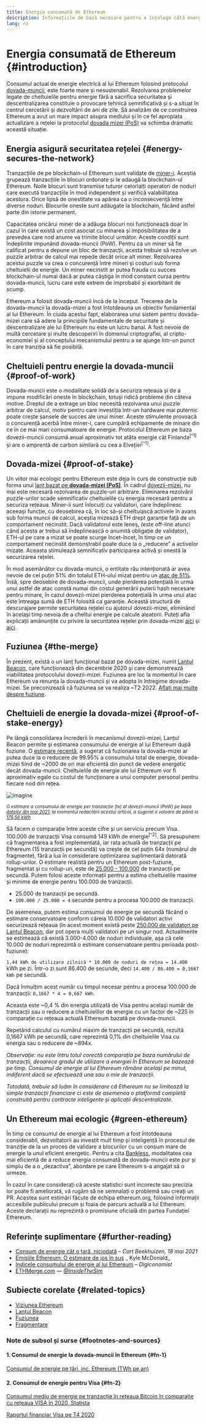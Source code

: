 ```yaml
---
title: Energia consumată de Ethereum
description: Informațiile de bază necesare pentru a înțelege câtă energie consumă Ethereum.
lang: ro
---
```


# Energia consumată de Ethereum {#introduction}

Consumul actual de energie electrică al lui Ethereum folosind protocolul [dovada-muncii](/developers/docs/consensus-mechanisms/#proof-of-work), este foarte mare și nesustenabil. Rezolvarea problemelor legate de cheltuielile pentru energie fără a sacrifica securitatea și descentralizarea constituie o provocare tehnică semnificativă și s-a situat în centrul cercetării și dezvoltării de ani de zile. Să analizăm de ce construirea Ethereum a avut un mare impact asupra mediului și în ce fel apropiata actualizare a rețelei la protocolul [dovada mizei (PoS)](/developers/docs/consensus-mechanisms/pos) va schimba dramatic această situație.

## Energia asigură securitatea rețelei {#energy-secures-the-network}

Tranzacțiile de pe blockchain-ul Ethereum sunt validate de [miner-i](/developers/docs/consensus-mechanisms/pow/mining). Aceștia grupează tranzacțiile în blocuri ordonate și le adaugă la blockchain-ul Ethereum. Noile blocuri sunt transmise tuturor celorlalți operatori de noduri care execută tranzacțiile în mod independent și verifică valabilitatea acestora. Orice lipsă de onestitate va apărea ca o inconsecvență între diverse noduri. Blocurile oneste sunt adăugate la blockchain, făcând astfel parte din istorie permanent.

Capacitatea oricărui miner de a adăuga blocuri noi funcționează doar în cazul în care există un cost asociat cu minarea și imposibilitatea de a prevedea care nod anume va trimite blocul următor. Aceste condiții sunt îndeplinite impunând dovada-muncii (PoW). Pentru ca un miner să fie calificat pentru a depune un bloc de tranzacții, acesta trebuie să rezolve un puzzle arbitrar de calcul mai repede decât orice alt miner. Rezolvarea acestui puzzle va crea o concurență între mineri și costuri sub forma cheltuielii de energie. Un miner necinstit ar putea frauda cu succes blockchain-ul numai dacă ar putea câștiga în mod constant cursa pentru dovada-muncii, lucru care este extrem de improbabil și exorbitant de scump.

Ethereum a folosit dovada-muncii încă de la început. Trecerea de la dovada-muncii la dovada-mizei a fost întotdeauna un obiectiv fundamental al lui Ethereum. În ciuda acestui fapt, elaborarea unui sistem pentru dovada-mizei care să adere la principiile fundamentale de securitate și descentralizare ale lui Ethereum nu este un lucru banal. A fost nevoie de multă cercetare și multe descoperiri în domeniul criptografiei, al cripto-economiei și al conceptului mecanismului pentru a se ajunge într-un punct în care tranziția să fie posibilă.

## Cheltuieli pentru energie la dovada-muncii {#proof-of-work}

Dovada-muncii este o modalitate solidă de a securiza rețeaua și de a impune modificări oneste în blockchain, totuși ridică probleme din câteva motive. Dreptul de a extrage un bloc necesită rezolvarea unui puzzle arbitrar de calcul, motiv pentru care investiția într-un hardware mai puternic poate crește șansele de succes ale unui miner. Aceste stimulente provoacă o concurență acerbă între miner-i, care cumpără echipamente de minare din ce în ce mai mari consumatoare de energie. Protocolul Ethereum pe baza dovezii-muncii consumă anual aproximativ tot atâta energie cât Finlanda<sup>[^1]</sup> și are o amprentă de carbon similară cu cea a Elveției<sup>[^1]</sup>.

## Dovada-mizei {#proof-of-stake}

Un viitor mai ecologic pentru Ethereum este deja în curs de construcție sub forma unui [lanț bazat pe **dovada-mizei (PoS)**](/roadmap/beacon-chain/). În cadrul [dovezii-mizei](/developers/docs/consensus-mechanisms/pos/), nu mai este necesară rezolvarea de puzzle-uri arbitrare. Eliminarea rezolvării puzzle-urilor scade semnificativ cheltuielile cu energia necesară pentru a securiza rețeaua. Miner-ii sunt înlocuiți cu validatori, care îndeplinesc aceeași funcție, cu deosebirea că, în loc să-și cheltuiască activele în avans sub forma muncii de calcul, aceștia mizează ETH drept garanție față de un comportament necinstit. Dacă validatorul este leneș, (este off-line atunci când acesta ar trebui să îndeplinească o anumită obligație de validator), ETH-ul pe care a mizat se poate scurge încet-încet, în timp ce un comportament necinstit demonstrabil poate duce la o „reducere” a activelor mizate. Aceasta stimulează semnificativ participarea activă și onestă la securizarea rețelei.

În mod asemănător cu dovada-muncii, o entitate rău intenționată ar avea nevoie de cel puțin 51% din totalul ETH-ului mizat pentru un [atac de 51%](/glossary/#51%-attack). Însă, spre deosebire de dovada-muncii, unde pierderea potențială în urma unui astfel de atac constă numai din costul generării puterii hash necesare pentru minare, în cazul dovezii-mizei pierderea potențială în urma unui atac este întreaga sumă de ETH folosită ca garanție. Această structură de descurajare permite securitatea rețelei cu ajutorul dovezii-mizei, eliminând în același timp nevoia de a cheltui energie pe calcule aleatorii. Puteți afla explicații amănunțite cu privire la securitatea rețelei prin dovada-mizei [aici](/developers/docs/consensus-mechanisms/pos/) și [aici](https://vitalik.eth.limo/general/2017/12/31/pos_faq.html).

## Fuziunea {#the-merge}

În prezent, există o un lanț funcțional bazat pe dovada-mizei, numit [Lanțul Beacon](/roadmap/beacon-chain/), care funcționează din decembrie 2020 și care demonstrează viabilitatea protocolului dovezii-mizei. Fuziunea are loc la momentul în care Ethereum va renunța la dovada-muncii și va adopta în întregime dovada-mizei. Se preconizează că fuziunea se va realiza ~T2 2022. [Aflați mai multe despre fuziune](/roadmap/merge/).

## Cheltuieli de energie la dovada-mizei {#proof-of-stake-energy}

Pe lângă consolidarea încrederii în mecanismul dovezii-mizei, Lanțul Beacon permite și estimarea consumului de energie al lui Ethereum după fuziune. O [estimare recentă](https://blog.ethereum.org/2021/05/18/country-power-no-more/), a sugerat că fuzionarea la dovada-mizei ar putea duce la o reducere de 99.95% a consumului total de energie, dovada-mizei fiind de ~2000 de ori mai eficientă din punct de vedere energetic decât dovada-muncii. Cheltuielile de energie ale lui Ethereum vor fi aproximativ egale cu costul de funcționare a unui computer personal pentru fiecare nod din rețea.

![imagine](energy_use_per_transaction.png)

<p style={{ textAlign: "center" }}><small><i>O estimare a consumului de energie per tranzacție (tx) al dovezii-muncii (PoW) pe baza <a href="https://blog.ethereum.org/2021/05/18/country-power-no-more/" target="_blank" rel="noopener noreferrer">datelor din mai 2021</a>, la momentul redactării acestui articol, a sugerat o valoare de până la <a href="https://digiconomist.net/ethereum-energy-consumption" target="_blank" rel="noopener noreferrer">175,56 kWh</a></i></small></p>

Să facem o comparație între aceste cifre și un serviciu precum Visa. 100.000 de tranzacții Visa consumă 149 kWh de energie<sup>[^2]</sup>. Să presupunem că fragmentarea a fost implementată, iar rata actuală de tranzacții pe Ethereum (15 tranzacții pe secundă) va crește de cel puțin 64x (numărul de fragmente), fără a lua în considerare optimizarea suplimentară datorată rollup-urilor. O estimare realistă pentru un Ethereum post-fuziune, fragmentat și cu rollup-uri, este de [25.000 - 100.000](https://twitter.com/VitalikButerin/status/1312905884549300224?s=20) de tranzacții pe secundă. Putem folosi aceste informații pentru a estima cheltuielile maxime și minime de energie pentru 100.000 de tranzacții.

- 25.000 de tranzacții pe secundă.
- `100.000 / 25.000 = 4` secunde pentru a procesa 100.000 de tranzacții.

De asemenea, putem estima consumul de energie pe secundă făcând o estimare conservatoare conform căreia 10.000 de validatori activi securizează rețeaua (în acest moment există peste [250.000 de validatori pe Lanțul Beacon](https://beaconscan.com/), dar pot opera mulți validatori pe un singur nod. Actualmente se estimează că există 3.000-4.000 de noduri individuale, așa că cele 10.000 de noduri reprezintă o estimare conservatoare pentru perioada post-fuziune):

`1,44 kWh de utilizare zilnică * 10.000 de noduri de rețea = 14.400` kWh pe zi. Într-o zi sunt 86.400 de secunde, deci `14.400 / 86.400 = 0,1667 kWh` pe secundă.

Dacă înmulțim acest număr cu timpul necesar pentru a procesa 100.000 de tranzacții: `0,1667 * 4 = 0,667 kWh`.

Aceasta este ~0,4 % din energia utilizată de Visa pentru același număr de tranzacții sau o reducere a cheltuielilor de energie cu un factor de ~225 în comparație cu rețeaua actuală Ethereum bazată pe dovada-muncii.

Repetând calculul cu numărul maxim de tranzacții pe secundă, rezultă 0,1667 kWh pe secundă, care reprezintă 0,1% din cheltuielile Visa cu energia sau o reducere de ~894x.

_Observaţie: nu este întru totul corectă comparația pe baza numărului de tranzacții, deoarece gradul de utilizare a energiei în Ethereum se bazează pe timp. Consumul de energie al lui Ethereum rămâne același pe minut, indiferent dacă se efectuează una sau o mie de tranzacții._

_Totodată, trebuie să luăm în considerare că Ethereum nu se limitează la simple tranzacții financiare ci este de asemenea o platformă completă construită pentru contracte inteligente și aplicații descentralizate._

## Un Ethereum mai ecologic {#green-ethereum}

În timp ce consumul de energie al lui Ethereum a fost întotdeauna considerabil, dezvoltatorii au investit mult timp și inteligență în procesul de tranziție de la un proces de validare a blocurilor cu un consum mare de energie la unul eficient energetic. Pentru a cita [Bankless](http://podcast.banklesshq.com/), modalitatea cea mai eficientă de a reduce energia consumată de dovada-muncii este pur și simplu de a o „dezactiva”, abordare pe care Ethereum s-a angajat să o urmeze.

<Alert variant="update">
<Emoji text=":evergreen_tree:" className="text-4xl"/>
<AlertContent>
<AlertDescription>
  În cazul în care considerați că aceste statistici sunt incorecte sau precizia lor poate fi ameliorată, vă rugăm să ne semnalați o problemă sau creați un PR. Acestea sunt estimări făcute de echipa ethereum.org, folosind informații accesibile publicului precum și foaia de parcurs actuală a lui Ethereum. Aceste declarații nu reprezintă o promisiune oficială din partea Fundației Ethereum.
</AlertDescription>
</AlertContent>
</Alert>

## Referințe suplimentare {#further-reading}

- [Consum de energie cât o țară, niciodată](https://blog.ethereum.org/2021/05/18/country-power-no-more/) – _Cart Beekhuizen, 18 mai 2021_
- [Emisiile Ethereum: O estimare de jos în sus](https://kylemcdonald.github.io/ethereum-emissions/) _ Kyle McDonald_
- [Indicele consumului de energie al lui Ethereum](https://digiconomist.net/ethereum-energy-consumption/) – _Digiconomist_
- [ETHMerge.com](https://ethmerge.com/) — *[@InsideTheSim](https://twitter.com/InsideTheSim)*

## Subiecte corelate {#related-topics}

- [Viziunea Ethereum](/roadmap/vision/)
- [Lanțul Beacon](/roadmap/beacon-chain)
- [Fuziunea](/roadmap/merge/)
- [Fragmentare](/roadmap/beacon-chain/)

### Note de subsol și surse {#footnotes-and-sources}

#### 1. Consumul de energie la dovada-muncii în Ethereum {#fn-1}

[Consumul de energie pe țări, inc. Ethereum (TWh pe an)](https://digiconomist.net/ethereum-energy-consumption)

#### 2. Consumul de energie pentru Visa {#fn-2}

[Consumul mediu de energie pe tranzacție în rețeaua Bitcoin în comparație cu rețeaua VISA în 2020, Statista](https://www.statista.com/statistics/881541/bitcoin-energy-consumption-transaction-comparison-visa/)

[Raportul financiar Visa pe T4 2020](https://s1.q4cdn.com/050606653/files/doc_financials/2020/q4/Visa-Inc.-Q4-2020-Operational-Performance-Data.pdf)
